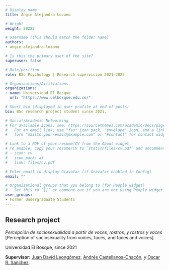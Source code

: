 ```yaml
---
# Display name
title: Angie Alejandra Lozano

# Weight
weight: 20222

# Username (this should match the folder name)
authors:
- angie-alejandra-lozano

# Is this the primary user of the site?
superuser: false

# Role/position
role: BSc Psychology | Research supervision 2021-2022

# Organizations/Affiliations
organizations:
- name: Universidad El Bosque
  url: "https://www.uelbosque.edu.co/"

# Short bio (displayed in user profile at end of posts)
bio: BSc research project student since 2021.

# Social/Academic Networking
# For available icons, see: https://sourcethemes.com/academic/docs/page-builder/#icons
#   For an email link, use "fas" icon pack, "envelope" icon, and a link in the
#   form "mailto:your-email@example.com" or "#contact" for contact widget.

# Link to a PDF of your resume/CV from the About widget.
# To enable, copy your resume/CV to `static/files/cv.pdf` and uncomment the lines below.
# - icon: cv
#   icon_pack: ai
#   link: files/cv.pdf

# Enter email to display Gravatar (if Gravatar enabled in Config)
email: ""

# Organizational groups that you belong to (for People widget)
#   Set this to `[]` or comment out if you are not using People widget.
user_groups:
- Former Undergraduate Students
---
```


## **Research project**  

*Percepción de sociosexualidad a partir de voces, rostros, y rostros y voces* [Perception of sociosexuality from voices, faces, and faces and voices]

Universidad El Bosque, since 2021

**Supervisor:** [Juan David Leongómez](/es/#about), [Andrés Castellanos-Chacón](/es/author/andres-castellanos-chacon/), y [Oscar R. Sánchez](/es/author/oscar-r.-sanchez/).
